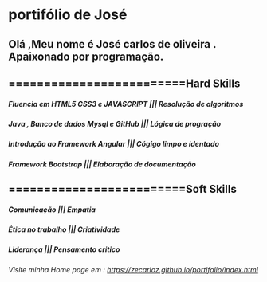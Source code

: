 # portifólio de José
## Olá ,Meu nome é José carlos de oliveira . Apaixonado por programação.
## =========================Hard Skills 
#####   Fluencia em HTML5 CSS3 e JAVASCRIPT ||| Resolução de algoritmos</li>                                        
##### Java , Banco de dados Mysql e GitHub ||| Lógica de progração</li>
##### Introdução ao Framework Angular ||| Cógigo limpo e identado</li>
##### Framework Bootstrap ||| Elaboração de documentação</li>
             
## =========================Soft Skills
#####    Comunicação |||  Empatia </li> 
#####   Ética no trabalho |||   Criatividade</li>
#####   Liderança |||   Pensamento critico</li>
           
###### Visite minha Home page em : https://zecarloz.github.io/portifolio/index.html
